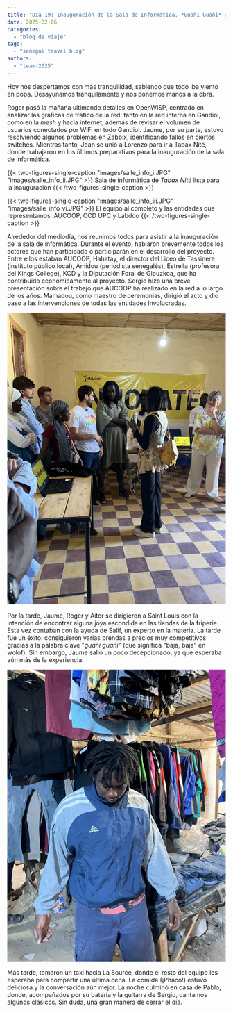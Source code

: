 ```yaml
---
title: "Día 19: Inauguración de la Sala de Informática, *Guañi Guañi* y Última Cena en La Source"  
date: 2025-02-06 
categories:  
  - "blog de viaje"  
tags:  
  - "senegal travel blog"  
authors:  
  - "team-2025"  
---
```


Hoy nos despertamos con más tranquilidad, sabiendo que todo iba viento en popa. Desayunamos tranquilamente y nos ponemos manos a la obra.

Roger pasó la mañana ultimando detalles en OpenWISP, centrado en analizar las gráficas de tráfico de la red: tanto en la red interna en Gandiol, como en la *mesh* y hacia internet, además de revisar el volumen de usuarios conectados por WiFi en todo Gandiol. Jaume, por su parte, estuvo resolviendo algunos problemas en Zabbix, identificando fallos en ciertos switches. Mientras tanto, Joan se unió a Lorenzo para ir a Tabax Nité, donde trabajaron en los últimos preparativos para la inauguración de la sala de informática.

{{< two-figures-single-caption "images/salle_info_i.JPG" "images/salle_info_ii.JPG" >}}
Sala de informática de *Tabax Nité* lista para la inauguración
{{< /two-figures-single-caption >}}

{{< two-figures-single-caption "images/salle_info_iii.JPG" "images/salle_info_vi.JPG" >}}
El equipo al completo y las entidades que representamos: AUCOOP, CCD UPC y Labdoo
{{< /two-figures-single-caption >}}

Alrededor del mediodía, nos reunimos todos para asistir a la inauguración de la sala de informática. Durante el evento, hablaron brevemente todos los actores que han participado o participarán en el desarrollo del proyecto. Entre ellos estaban AUCOOP, Hahatay, el director del Liceo de Tassinere (instituto público local), Amidou (periodista senegalés), Estrella (profesora del Kings College), KCD y la Diputación Foral de Gipuzkoa, que ha contribuido económicamente al proyecto. Sergio hizo una breve presentación sobre el trabajo que AUCOOP ha realizado en la red a lo largo de los años. Mamadou, como maestro de ceremonias, dirigió el acto y dio paso a las intervenciones de todas las entidades involucradas.

![Sergio explicando el proyecto](images/salle_info_iv.JPG "Sergio explicando brevemente el proyecto")

Por la tarde, Jaume, Roger y Aitor se dirigieron a Saint Louis con la intención de encontrar alguna joya escondida en las tiendas de la friperie. Esta vez contaban con la ayuda de Salif, un experto en la materia. La tarde fue un éxito: consiguieron varias prendas a precios muy competitivos gracias a la palabra clave "*guañi guañi*" (que significa "baja, baja" en wolof). Sin embargo, Jaume salió un poco decepcionado, ya que esperaba aún más de la experiencia.

![Salif mostrando las adquisiciones en el fukijai](images/salif_fukijai.JPG "Salif mostrando las adquisiciones en el fukijai")

Más tarde, tomaron un taxi hacia La Source, donde el resto del equipo les esperaba para compartir una última cena. La comida (¡Phaco!) estuvo deliciosa y la conversación aún mejor. La noche culminó en casa de Pablo, donde, acompañados por su batería y la guitarra de Sergio, cantamos algunos clásicos. Sin duda, una gran manera de cerrar el día.